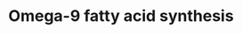 ---
annotations:
- id: PW:0001137
  parent: classic metabolic pathway
  type: Pathway Ontology
  value: unsaturated fatty acid biosynthetic pathway
- id: PW:0000058
  parent: classic metabolic pathway
  type: Pathway Ontology
  value: fatty acid metabolic pathway
- id: PW:0001136
  parent: classic metabolic pathway
  type: Pathway Ontology
  value: fatty acid elongation pathway
authors:
- Eoinfahy
- Ryanmiller
- DeSl
- Eweitz
- Egonw
- Conroy lipids
- Ash iyer
- Khanspers
citedin: ''
communities:
- Lipids
description: This pathway is inspired by the [Lipidmaps>Omega-9 and other fatty acids](https://lipidmaps.org/pathway/pathways_maps).
  Omega-9 FAs (Fatty acids) are fats which can be obtained from diet, but also produced
  endogenously. These lipids are monounsaturated (indicating one double bonds in the
  lipid tail).The position of the double bond is counted from the tail end of the
  lipid chain. This pathway also indicated saturated fats (without a double bond),
  such as stearic acid, arachidic acid etc.
last-edited: 2025-03-11
ndex: null
organisms:
- Mus musculus
redirect_from:
- /index.php/Pathway:WP4351
- /instance/WP4351
- /instance/WP4351_r137931
revision: r137931
schema-jsonld:
- '@context': https://schema.org/
  '@id': https://wikipathways.github.io/pathways/WP4351.html
  '@type': Dataset
  creator:
    '@type': Organization
    name: WikiPathways
  description: This pathway is inspired by the [Lipidmaps>Omega-9 and other fatty
    acids](https://lipidmaps.org/pathway/pathways_maps). Omega-9 FAs (Fatty acids)
    are fats which can be obtained from diet, but also produced endogenously. These
    lipids are monounsaturated (indicating one double bonds in the lipid tail).The
    position of the double bond is counted from the tail end of the lipid chain. This
    pathway also indicated saturated fats (without a double bond), such as stearic
    acid, arachidic acid etc.
  keywords:
  - 16:1(9Z)
  - 18:2(6Z,9Z)
  - 20:2(8Z,11Z)
  - 20:3(5Z,8Z,11Z)
  - 24:1(15Z))
  - Acot1
  - Acot2
  - Acsl1
  - Acsl3
  - Acsl4
  - Arachidic acid
  - Behenic acid
  - Cerotic acid
  - CoA(16:0)
  - CoA(16:1(9Z))
  - CoA(18:0)
  - CoA(18:1(9Z))
  - CoA(18:2(6Z,9Z))
  - CoA(20:0)
  - CoA(20:1(11Z))
  - CoA(20:2(8Z,11Z))
  - CoA(20:3(5Z,8Z,11Z))
  - CoA(22:0)
  - CoA(22:1(13Z))
  - CoA(24:0)
  - CoA(24:1(15Z))
  - CoA(26:0)
  - Elovl1
  - Elovl2
  - Elovl3
  - Elovl5
  - Elovl6
  - Fads1
  - Fads2
  - Fasn
  - Lauric acid
  - Lignoceric acid
  - Myristic acid
  - Oleic acid
  - Palmitic acid
  - Scd2
  - Stearic acid
  - cis-erucic acid
  license: CC0
  name: Omega-9 fatty acid synthesis
seo: CreativeWork
title: Omega-9 fatty acid synthesis
wpid: WP4351
---